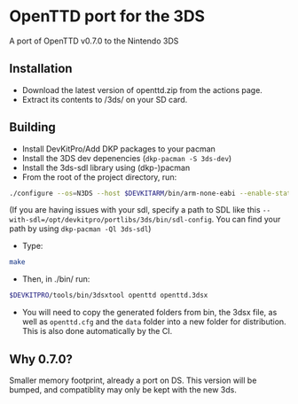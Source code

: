 # OpenTTD port for the 3DS
A port of OpenTTD v0.7.0 to the Nintendo 3DS
## Installation
* Download the latest version of openttd.zip from the actions page.
* Extract its contents to /3ds/ on your SD card.
## Building
* Install DevKitPro/Add DKP packages to your pacman
* Install the 3DS dev depenencies (`dkp-pacman -S 3ds-dev`)
* Install the 3ds-sdl library using (dkp-)pacman
* From the root of the project directory, run:
```bash
./configure --os=N3DS --host $DEVKITARM/bin/arm-none-eabi --enable-static --prefix-dir=$DEVKITPRO --with-sdl --without-png --without-threads --disable-network --disable-unicode --without-libfontconfig --without-zlib --without-libfreetype --without-icu --enable-debug=2
```
(If you are having issues with your sdl, 
specify a path to SDL like this `--with-sdl=/opt/devkitpro/portlibs/3ds/bin/sdl-config`. 
You can find your path by using `dkp-pacman -Ql 3ds-sdl`)

* Type:
```bash
make
```
* Then, in ./bin/ run:
```bash
$DEVKITPRO/tools/bin/3dsxtool openttd openttd.3dsx
```
* You will need to copy the generated folders from bin, the 3dsx file, as well as `openttd.cfg` and the `data` folder into a new folder for distribution. This is also done automatically by the CI.

## Why 0.7.0?
Smaller memory footprint, already a port on DS. This version will be bumped, and compatiblity may only be kept with the new 3ds.
